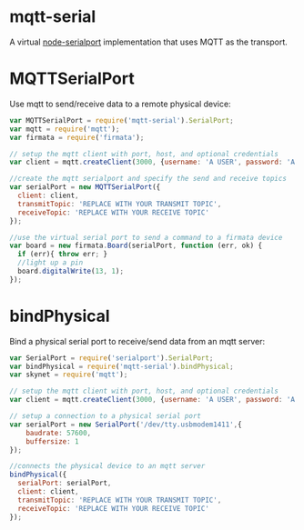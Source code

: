 mqtt-serial
=============

A virtual [node-serialport](https://github.com/voodootikigod/node-serialport) implementation that uses MQTT as the transport.


# MQTTSerialPort

Use mqtt to send/receive data to a remote physical device:

```js
var MQTTSerialPort = require('mqtt-serial').SerialPort;
var mqtt = require('mqtt');
var firmata = require('firmata');

// setup the mqtt client with port, host, and optional credentials
var client = mqtt.createClient(3000, {username: 'A USER', password: 'A PASSWORD', encoding: 'binary'});

//create the mqtt serialport and specify the send and receive topics
var serialPort = new MQTTSerialPort({
  client: client,
  transmitTopic: 'REPLACE WITH YOUR TRANSMIT TOPIC',
  receiveTopic: 'REPLACE WITH YOUR RECEIVE TOPIC'
});

//use the virtual serial port to send a command to a firmata device
var board = new firmata.Board(serialPort, function (err, ok) {
  if (err){ throw err; }
  //light up a pin
  board.digitalWrite(13, 1);
});

```


# bindPhysical

Bind a physical serial port to receive/send data from an mqtt server:

```js
var SerialPort = require('serialport').SerialPort;
var bindPhysical = require('mqtt-serial').bindPhysical;
var skynet = require('mqtt');

// setup the mqtt client with port, host, and optional credentials
var client = mqtt.createClient(3000, {username: 'A USER', password: 'A PASSWORD', encoding: 'binary'});

// setup a connection to a physical serial port
var serialPort = new SerialPort('/dev/tty.usbmodem1411',{
    baudrate: 57600,
    buffersize: 1
});

//connects the physical device to an mqtt server
bindPhysical({
  serialPort: serialPort,
  client: client,
  transmitTopic: 'REPLACE WITH YOUR TRANSMIT TOPIC',
  receiveTopic: 'REPLACE WITH YOUR RECEIVE TOPIC'
});

```
